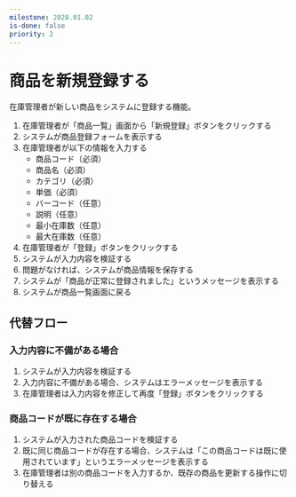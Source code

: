 ```yaml
---
milestone: 2028.01.02
is-done: false
priority: 2
---
```


# 商品を新規登録する

在庫管理者が新しい商品をシステムに登録する機能。

1. 在庫管理者が「商品一覧」画面から「新規登録」ボタンをクリックする
2. システムが商品登録フォームを表示する
3. 在庫管理者が以下の情報を入力する
   - 商品コード（必須）
   - 商品名（必須）
   - カテゴリ（必須）
   - 単価（必須）
   - バーコード（任意）
   - 説明（任意）
   - 最小在庫数（任意）
   - 最大在庫数（任意）
4. 在庫管理者が「登録」ボタンをクリックする
5. システムが入力内容を検証する
6. 問題がなければ、システムが商品情報を保存する
7. システムが「商品が正常に登録されました」というメッセージを表示する
8. システムが商品一覧画面に戻る

## 代替フロー

### 入力内容に不備がある場合

1. システムが入力内容を検証する
2. 入力内容に不備がある場合、システムはエラーメッセージを表示する
3. 在庫管理者は入力内容を修正して再度「登録」ボタンをクリックする

### 商品コードが既に存在する場合

1. システムが入力された商品コードを検証する
2. 既に同じ商品コードが存在する場合、システムは「この商品コードは既に使用されています」というエラーメッセージを表示する
3. 在庫管理者は別の商品コードを入力するか、既存の商品を更新する操作に切り替える
